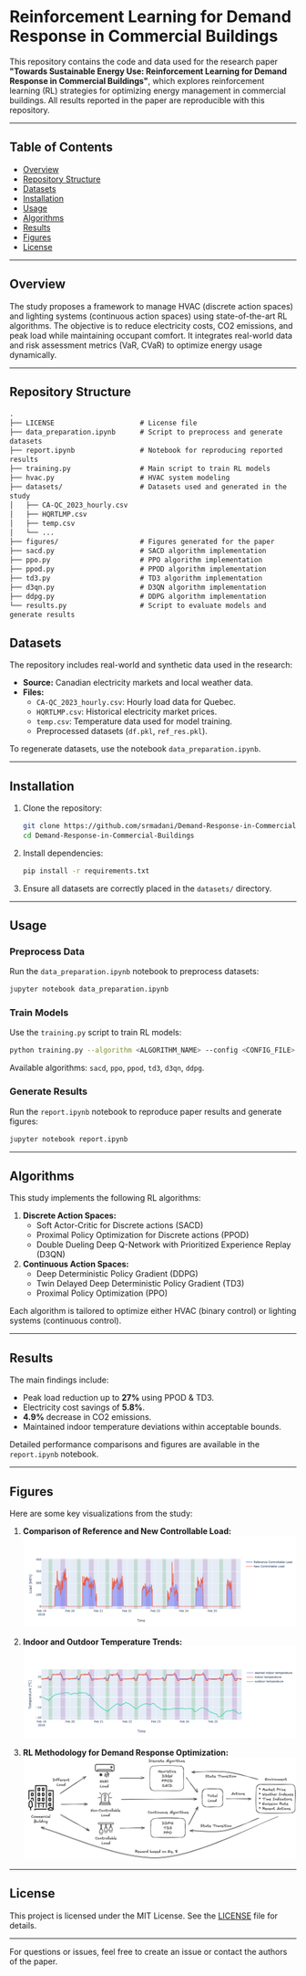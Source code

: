 
# Reinforcement Learning for Demand Response in Commercial Buildings

This repository contains the code and data used for the research paper **"Towards Sustainable Energy Use: Reinforcement Learning for Demand Response in Commercial Buildings"**, which explores reinforcement learning (RL) strategies for optimizing energy management in commercial buildings. All results reported in the paper are reproducible with this repository.

---

## Table of Contents
- [Overview](#overview)
- [Repository Structure](#repository-structure)
- [Datasets](#datasets)
- [Installation](#installation)
- [Usage](#usage)
- [Algorithms](#algorithms)
- [Results](#results)
- [Figures](#figures)
- [License](#license)

---

## Overview
The study proposes a framework to manage HVAC (discrete action spaces) and lighting systems (continuous action spaces) using state-of-the-art RL algorithms. The objective is to reduce electricity costs, CO2 emissions, and peak load while maintaining occupant comfort. It integrates real-world data and risk assessment metrics (VaR, CVaR) to optimize energy usage dynamically.

---

## Repository Structure

```plaintext
.
├── LICENSE                     # License file
├── data_preparation.ipynb      # Script to preprocess and generate datasets
├── report.ipynb                # Notebook for reproducing reported results
├── training.py                 # Main script to train RL models
├── hvac.py                     # HVAC system modeling
├── datasets/                   # Datasets used and generated in the study
│   ├── CA-QC_2023_hourly.csv
│   ├── HQRTLMP.csv
│   ├── temp.csv
│   └── ...
├── figures/                    # Figures generated for the paper
├── sacd.py                     # SACD algorithm implementation
├── ppo.py                      # PPO algorithm implementation
├── ppod.py                     # PPOD algorithm implementation
├── td3.py                      # TD3 algorithm implementation
├── d3qn.py                     # D3QN algorithm implementation
├── ddpg.py                     # DDPG algorithm implementation
└── results.py                  # Script to evaluate models and generate results
```


## Datasets
The repository includes real-world and synthetic data used in the research:
- **Source:** Canadian electricity markets and local weather data.
- **Files:** 
  - `CA-QC_2023_hourly.csv`: Hourly load data for Quebec.
  - `HQRTLMP.csv`: Historical electricity market prices.
  - `temp.csv`: Temperature data used for model training.
  - Preprocessed datasets (`df.pkl`, `ref_res.pkl`).

To regenerate datasets, use the notebook `data_preparation.ipynb`.

---

## Installation
1. Clone the repository:
   ```bash
   git clone https://github.com/srmadani/Demand-Response-in-Commercial-Buildings.git
   cd Demand-Response-in-Commercial-Buildings
   ```
2. Install dependencies:
   ```bash
   pip install -r requirements.txt
   ```
3. Ensure all datasets are correctly placed in the `datasets/` directory.

---

## Usage

### Preprocess Data
Run the `data_preparation.ipynb` notebook to preprocess datasets:
```bash
jupyter notebook data_preparation.ipynb
```

### Train Models
Use the `training.py` script to train RL models:
```bash
python training.py --algorithm <ALGORITHM_NAME> --config <CONFIG_FILE>
```
Available algorithms: `sacd`, `ppo`, `ppod`, `td3`, `d3qn`, `ddpg`.

### Generate Results
Run the `report.ipynb` notebook to reproduce paper results and generate figures:
```bash
jupyter notebook report.ipynb
```

---

## Algorithms
This study implements the following RL algorithms:
1. **Discrete Action Spaces:**
   - Soft Actor-Critic for Discrete actions (SACD)
   - Proximal Policy Optimization for Discrete actions (PPOD)
   - Double Dueling Deep Q-Network with Prioritized Experience Replay (D3QN)
2. **Continuous Action Spaces:**
   - Deep Deterministic Policy Gradient (DDPG)
   - Twin Delayed Deep Deterministic Policy Gradient (TD3)
   - Proximal Policy Optimization (PPO)

Each algorithm is tailored to optimize either HVAC (binary control) or lighting systems (continuous control).

---

## Results
The main findings include:
- Peak load reduction up to **27%** using PPOD & TD3.
- Electricity cost savings of **5.8%**.
- **4.9%** decrease in CO2 emissions.
- Maintained indoor temperature deviations within acceptable bounds.

Detailed performance comparisons and figures are available in the `report.ipynb` notebook.

---

## Figures
Here are some key visualizations from the study:

1. **Comparison of Reference and New Controllable Load:**
   ![Controllable Load](figures/controllable_load.png)

3. **Indoor and Outdoor Temperature Trends:**
   ![Temperature](figures/temperature_PPOD.png)

2. **RL Methodology for Demand Response Optimization:**
   ![Methodology](figures/p3_method.png)

---

## License
This project is licensed under the MIT License. See the [LICENSE](LICENSE) file for details.

---

For questions or issues, feel free to create an issue or contact the authors of the paper.
